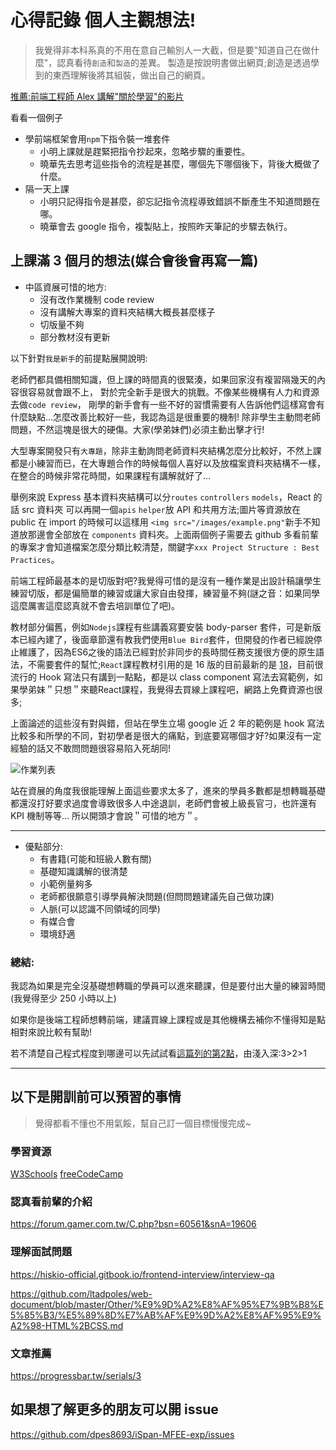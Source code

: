 # 心得記錄 個人主觀想法!

> 我覺得非本科系真的不用在意自己輸別人一大截，但是要"知道自己在做什麼"，認真看待`創造`和`製造`的差異。
> 製造是按說明書做出網頁;創造是透過學到的東西理解後將其組裝，做出自己的網頁。

[推薦:前端工程師 Alex 講解"關於學習"的影片](https://youtu.be/Uk2Sg3obPi0)

看看一個例子

- 學前端框架會用`npm`下指令裝一堆套件
  - 小明上課就是趕緊把指令抄起來，忽略步驟的重要性。
  - 曉華先去思考這些指令的流程是甚麼，哪個先下哪個後下，背後大概做了什麼。
- 隔一天上課
  - 小明只記得指令是甚麼，卻忘記指令流程導致錯誤不斷產生不知道問題在哪。
  - 曉華會去 google 指令，複製貼上，按照昨天筆記的步驟去執行。

## 上課滿 3 個月的想法(媒合會後會再寫一篇)

- 中區資展可惜的地方:
  - 沒有改作業機制 code review
  - 沒有講解大專案的資料夾結構大概長甚麼樣子
  - 切版量不夠
  - 部分教材沒有更新

以下針對`我是新手`的前提點展開說明:

老師們都具備相關知識，但上課的時間真的很緊湊，如果回家沒有複習隔幾天的內容很容易就會跟不上，
對於完全新手是很大的挑戰。不像某些機構有人力和資源去做`code review`，
剛學的新手會有一些不好的習慣需要有人告訴他們這樣寫會有什麼缺點...怎麼改善比較好一些，我認為這是很重要的機制!
除非學生主動問老師問題，不然這塊是很大的硬傷。大家(學弟妹們)必須主動出擊才行!

大型專案開發只有`大專題`，除非主動詢問老師資料夾結構怎麼分比較好，不然上課都是小練習而已，在大專題合作的時候每個人喜好以及放檔案資料夾結構不一樣，在整合的時候非常花時間，如果課程有講解就好了...

舉例來說 Express 基本資料夾結構可以分`routes` `controllers` `models`，React 的話 src 資料夾 可以再開一個`apis` `helper`放 API 和共用方法;圖片等資源放在 public 在 import 的時候可以這樣用 `<img src="/images/example.png"`新手不知道放那邊會全部放在 `components` 資料夾。上面兩個例子需要去 github 多看前輩的專案才會知道檔案怎麼分類比較清楚，關鍵字`xxx Project Structure : Best Practices`。

前端工程師最基本的是切版對吧?我覺得可惜的是沒有一種作業是出設計稿讓學生練習切版，都是偏簡單的練習或讓大家自由發揮，練習量不夠(謎之音：如果同學這麼厲害這麼認真就不會去培訓單位了吧)。

教材部分偏舊，例如`Nodejs`課程有些講義寫要安裝 body-parser 套件，可是新版本已經內建了，後面章節還有教我們使用`Blue Bird`套件，但開發的作者已經說停止維護了，因為ES6之後的語法已經對於非同步的長時間任務支援很方便的原生語法，不需要套件的幫忙;`React`課程教材引用的是 16 版的目前最新的是 [18](<https://en.wikipedia.org/wiki/React_(JavaScript_library)>)，目前很流行的 Hook 寫法只有講到一點點，都是以 class component 寫法去寫範例，如果學弟妹＂只想＂來聽React課程，我覺得去買線上課程吧，網路上免費資源也很多;

上面論述的這些沒有對與錯，但站在學生立場 google 近 2 年的範例是 hook 寫法比較多和所學的不同，對初學者是很大的痛點，到底要寫哪個才好?如果沒有一定經驗的話又不敢問問題很容易陷入死胡同!

![作業列表](https://i.imgur.com/0IvEkJB.png)

站在資展的角度我很能理解上面這些要求太多了，進來的學員多數都是想轉職基礎都還沒打好要求過度會導致很多人中途退訓，老師們會被上級長官刁，也許還有 KPI 機制等等... 所以開頭才會說＂可惜的地方＂。


---

- 優點部分:
  - 有書籍(可能和班級人數有關)
  - 基礎知識講解的很清楚
  - 小範例量夠多
  - 老師都很願意引導學員解決問題(但問問題建議先自己做功課)
  - 人脈(可以認識不同領域的同學)
  - 有媒合會
  - 環境舒適

### 總結:

我認為如果是完全沒基礎想轉職的學員可以進來聽課，但是要付出大量的練習時間(我覺得至少 250 小時以上)

如果你是後端工程師想轉前端，建議買線上課程或是其他機構去補你不懂得知是點相對來說比較有幫助!

若不清楚自己程式程度到哪邊可以先試試看[這篇列的第2點](https://dpes8693.notion.site/82021eb660144c48894cb19e67015135)，由淺入深:3>2>1


---

## 以下是開訓前可以預習的事情

> 覺得都看不懂也不用氣餒，幫自己訂一個目標慢慢完成~

### 學習資源

[W3Schools](https://www.w3schools.com/)
[freeCodeCamp](https://www.freecodecamp.org/learn)

### 認真看前輩的介紹

https://forum.gamer.com.tw/C.php?bsn=60561&snA=19606

### 理解面試問題

https://hiskio-official.gitbook.io/frontend-interview/interview-qa

https://github.com/ltadpoles/web-document/blob/master/Other/%E9%9D%A2%E8%AF%95%E7%9B%B8%E5%85%B3/%E5%89%8D%E7%AB%AF%E9%9D%A2%E8%AF%95%E9%A2%98-HTML%2BCSS.md

### 文章推薦

https://progressbar.tw/serials/3

## 如果想了解更多的朋友可以開 issue
https://github.com/dpes8693/iSpan-MFEE-exp/issues
